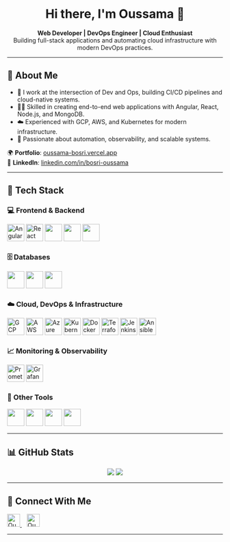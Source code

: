 <h1 align="center">Hi there, I'm Oussama 👋</h1>

<p align="center">
  <strong>Web Developer | DevOps Engineer | Cloud Enthusiast</strong><br/>
  Building full-stack applications and automating cloud infrastructure with modern DevOps practices.
</p>

---

## 🚀 About Me

- 🔧 I work at the intersection of Dev and Ops, building CI/CD pipelines and cloud-native systems.
- 👨‍💻 Skilled in creating end-to-end web applications with Angular, React, Node.js, and MongoDB.
- ☁️ Experienced with GCP, AWS, and Kubernetes for modern infrastructure.
- 🎯 Passionate about automation, observability, and scalable systems.

🌍 **Portfolio**: [oussama-bosri.vercel.app](https://oussama-bosri.vercel.app)  
🔗 **LinkedIn**: [linkedin.com/in/bosri-oussama](https://www.linkedin.com/in/bosri-oussama/)

---

## 🧰 Tech Stack

### 💻 Frontend & Backend
<p>
  <img src="https://cdn.jsdelivr.net/gh/devicons/devicon/icons/angularjs/angularjs-original.svg" width="40" alt="Angular" />
  <img src="https://www.vectorlogo.zone/logos/reactjs/reactjs-icon.svg" width="40" alt="React" />
  <img src="https://cdn.jsdelivr.net/gh/devicons/devicon/icons/javascript/javascript-original.svg" width="40" />
  <img src="https://cdn.jsdelivr.net/gh/devicons/devicon/icons/nodejs/nodejs-original.svg" width="40" />
  <img src="https://cdn.jsdelivr.net/gh/devicons/devicon/icons/express/express-original.svg" width="40" />
</p>

### 🗄️ Databases
<p>
  <img src="https://cdn.jsdelivr.net/gh/devicons/devicon/icons/mongodb/mongodb-original-wordmark.svg" width="40" />
  <img src="https://cdn.jsdelivr.net/gh/devicons/devicon/icons/mysql/mysql-original-wordmark.svg" width="40" />
  <img src="https://cdn.jsdelivr.net/gh/devicons/devicon/icons/postgresql/postgresql-original-wordmark.svg" width="40" />
</p>

### ☁️ Cloud, DevOps & Infrastructure
<p>
  <img src="https://www.vectorlogo.zone/logos/google_cloud/google_cloud-icon.svg" width="40" alt="GCP"/>
  <img src="https://www.vectorlogo.zone/logos/amazon_aws/amazon_aws-icon.svg" width="40" alt="AWS"/>
  <img src="https://www.vectorlogo.zone/logos/microsoft_azure/microsoft_azure-icon.svg" width="40" alt="Azure"/>
  <img src="https://www.vectorlogo.zone/logos/kubernetes/kubernetes-icon.svg" width="40" alt="Kubernetes"/>
  <img src="https://www.vectorlogo.zone/logos/docker/docker-icon.svg" width="40" alt="Docker"/>
  <img src="https://www.vectorlogo.zone/logos/terraformio/terraformio-icon.svg" width="40" alt="Terraform"/>
  <img src="https://www.vectorlogo.zone/logos/jenkins/jenkins-icon.svg" width="40" alt="Jenkins"/>
  <img src="https://www.vectorlogo.zone/logos/ansible/ansible-icon.svg" width="40" alt="Ansible"/>
</p>

### 📈 Monitoring & Observability
<p>
  <img src="https://www.vectorlogo.zone/logos/prometheusio/prometheusio-icon.svg" width="40" alt="Prometheus"/>
  <img src="https://www.vectorlogo.zone/logos/grafana/grafana-icon.svg" width="40" alt="Grafana"/>
</p>

### 🧰 Other Tools
<p>
  <img src="https://www.vectorlogo.zone/logos/git-scm/git-scm-icon.svg" width="40" />
  <img src="https://cdn.jsdelivr.net/gh/devicons/devicon/icons/github/github-original.svg" width="40" />
  <img src="https://cdn.jsdelivr.net/gh/devicons/devicon/icons/linux/linux-original.svg" width="40" />
  <img src="https://cdn.jsdelivr.net/gh/devicons/devicon/icons/vscode/vscode-original.svg" width="40" />
</p>

---

## 📊 GitHub Stats

<p align="center">
  <img src="https://github-readme-stats.vercel.app/api?username=oussama-bosri&show_icons=true&theme=tokyonight" />
  <img src="https://github-readme-stats.vercel.app/api/top-langs/?username=oussama-bosri&layout=compact&theme=tokyonight" />
</p>

---

## 🔗 Connect With Me

<p>
  <a href="https://www.linkedin.com/in/bosri-oussama/" target="_blank">
    <img alt="Oussama | LinkedIn" width="30" src="https://cdn.jsdelivr.net/gh/devicons/devicon/icons/linkedin/linkedin-original.svg" />
  </a>
  &nbsp;&nbsp;
  <a href="https://oussama-bosri.vercel.app" target="_blank">
    <img alt="Oussama | Website" width="30" src="https://cdn-icons-png.flaticon.com/512/841/841364.png" />
  </a>
</p>

---
